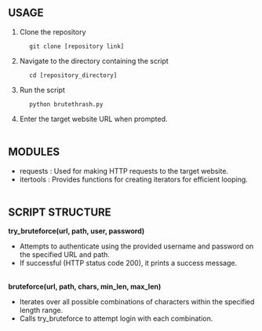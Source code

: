 ## USAGE<br>
1. Clone the repository<br>
```text
      git clone [repository link]
```
2. Navigate to the directory containing the script<br>
```text
      cd [repository_directory]
```
3. Run the script<br>
```text
      python brutethrash.py
```
4. Enter the target website URL when prompted.<br><br>
## MODULES<br>
  * requests : Used for making HTTP requests to the target website.<br>
  * itertools : Provides functions for creating iterators for efficient looping.<br><br>

## SCRIPT STRUCTURE <br>
**try_bruteforce(url, path, user, password)** <br>
* Attempts to authenticate using the provided username and password on the specified URL and path.<br>
* If successful (HTTP status code 200), it prints a success message.<br><br>

**bruteforce(url, path, chars, min_len, max_len)** <br>
* Iterates over all possible combinations of characters within the specified length range.<br>
* Calls try_bruteforce to attempt login with each combination.
